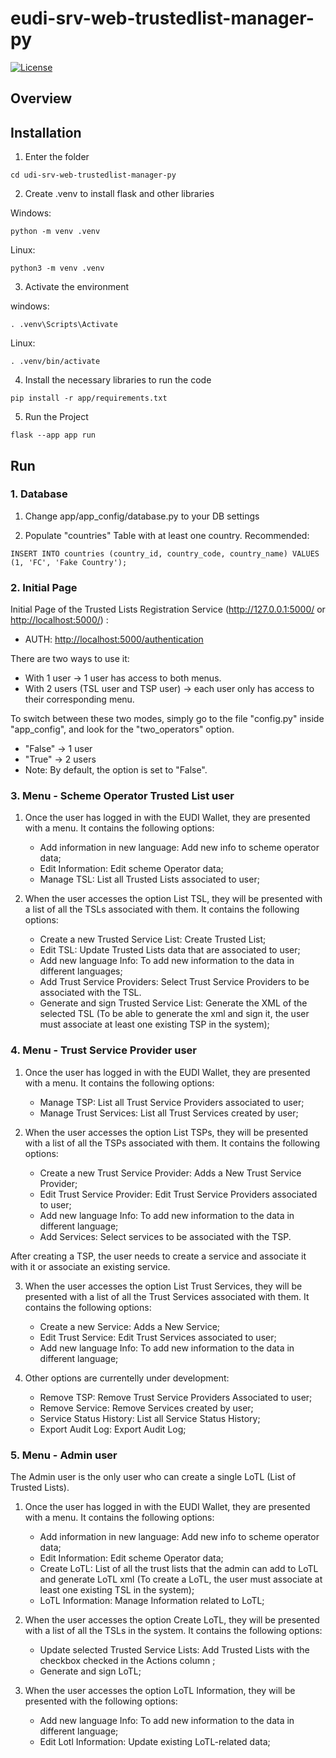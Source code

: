 # eudi-srv-web-trustedlist-manager-py

[![License](https://img.shields.io/badge/License-Apache%202.0-blue.svg)](https://www.apache.org/licenses/LICENSE-2.0)

## Overview


## Installation
1. Enter the folder

  ```shell
  cd udi-srv-web-trustedlist-manager-py
  ```

2. Create .venv to install flask and other libraries

  Windows:
  
  ```shell
  python -m venv .venv 
  ```
  
  Linux:

  ```shell
  python3 -m venv .venv
  ```

3. Activate the environment

  windows:
    
  ```shell
  . .venv\Scripts\Activate
  ```
    
  Linux:
  
  ```shell
  . .venv/bin/activate
  ```
    
  4. Install the necessary libraries to run the code

  ```shell
  pip install -r app/requirements.txt
  ```

  5. Run the Project
  ```shell
  flask --app app run
  ```

## Run

  ### 1. Database
  1. Change app/app_config/database.py to your DB settings

  2. Populate "countries" Table with at least one country. Recommended: 
  
  ```shell     
INSERT INTO countries (country_id, country_code, country_name) VALUES (1, 'FC', 'Fake Country');
```
  ### 2. Initial Page

  Initial Page of the Trusted Lists Registration Service (<http://127.0.0.1:5000/> or <http://localhost:5000/>) :
  + AUTH: <http://localhost:5000/authentication>

  There are two ways to use it:

  + With 1 user -> 1 user has access to both menus.
  + With 2 users (TSL user and TSP user) -> each user only has access to their corresponding menu.

  To switch between these two modes, simply go to the file "config.py" inside "app_config", and look for the "two_operators" option.
  
  + "False" -> 1 user
  + "True"  -> 2 users
  + Note: By default, the option is set to "False".

  ### 3. Menu - Scheme Operator Trusted List user

  1. Once the user has logged in with the EUDI Wallet, they are presented with a menu. It contains the following options:
     + Add information in new language: Add new info to scheme operator data;
     + Edit Information: Edit scheme Operator data;
     + Manage TSL: List all Trusted Lists associated to user;
    
  3. When the user accesses the option List TSL, they will be presented with a list of all the TSLs associated with them. It contains the following options:
     + Create a new Trusted Service List: Create Trusted List;
     + Edit TSL: Update Trusted Lists data that are associated to user;
     + Add new language Info: To add new information to the data in different languages;
     + Add Trust Service Providers: Select Trust Service Providers to be associated with the TSL.
     + Generate and sign Trusted Service List: Generate the XML of the selected TSL (To be able to generate the xml and sign it, the user must associate at least one existing TSP in the system);
       
       
  ### 4. Menu - Trust Service Provider user

  1.  Once the user has logged in with the EUDI Wallet, they are presented with a menu. It contains the following options:
      + Manage TSP: List all Trust Service Providers associated to user;
      + Manage Trust Services: List all Trust Services created by user;
    
  2.  When the user accesses the option List TSPs, they will be presented with a list of all the TSPs associated with them. It contains the following options:
      +  Create a new Trust Service Provider: Adds a New Trust Service Provider;
      +  Edit Trust Service Provider: Edit Trust Service Providers associated to user;
      +  Add new language Info: To add new information to the data in different language;
      +  Add Services: Select services to be associated with the TSP.
    
        
  After creating a TSP, the user needs to create a service and associate it with it or associate an existing service.

  3. When the user accesses the option List Trust Services, they will be presented with a list of all the Trust Services associated with them. It contains the following options:
      +  Create a new Service: Adds a New Service;
      +  Edit Trust Service: Edit Trust Services associated to user;
      +  Add new language Info: To add new information to the data in different language;  

  4. Other options are currentelly under development:
     + Remove TSP: Remove Trust Service Providers Associated to user;
     + Remove Service: Remove Services created by user;
     + Service Status History: List all Service Status History;
     + Export Audit Log: Export Audit Log;

  ### 5. Menu - Admin user
  The Admin user is the only user who can create a single LoTL (List of Trusted Lists).
  
  1. Once the user has logged in with the EUDI Wallet, they are presented with a menu. It contains the following options:
     + Add information in new language: Add new info to scheme operator data;
     + Edit Information: Edit scheme Operator data;
     + Create LoTL: List of all the trust lists that the admin can add to LoTL and generate LoTL xml (To create a LoTL, the user must associate at least one existing TSL in the system);
     + LoTL Information: Manage Information related to LoTL;
       
  2. When the user accesses the option Create LoTL, they will be presented with a list of all the TSLs in the system. It contains the following options:
     + Update selected Trusted Service Lists: Add Trusted Lists with the checkbox checked in the Actions column ;
     + Generate and sign LoTL;
       
  3. When the user accesses the option LoTL Information, they will be presented with the following options:
     +  Add new language Info: To add new information to the data in different language;
     +  Edit Lotl Information: Update existing LoTL-related data; 
     
